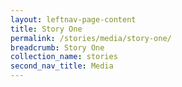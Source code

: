 ```yaml
---
layout: leftnav-page-content
title: Story One
permalink: /stories/media/story-one/
breadcrumb: Story One
collection_name: stories
second_nav_title: Media
---
```

